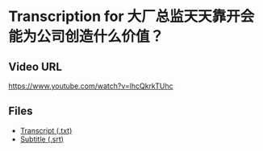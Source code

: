 # Transcription for 大厂总监天天靠开会能为公司创造什么价值？
## Video URL
https://www.youtube.com/watch?v=lhcQkrkTUhc
 
## Files
- [Transcript (.txt)](./transcript.txt)
- [Subtitle (.srt)](./transcript.srt)
